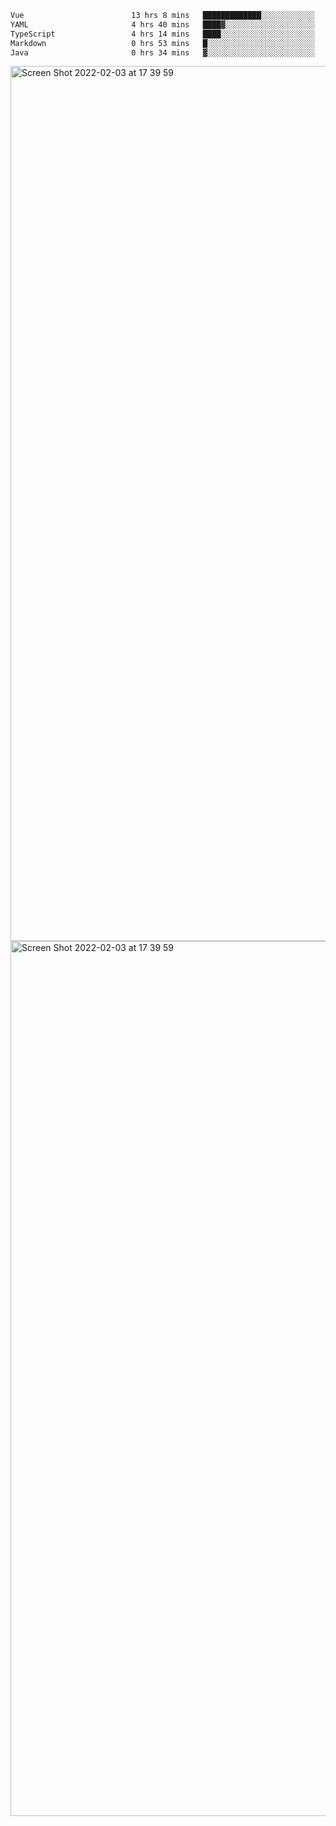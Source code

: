 <!--START_SECTION:waka-->

```txt
Vue                        13 hrs 8 mins   █████████████░░░░░░░░░░░░   51.41 %
YAML                       4 hrs 40 mins   ████▓░░░░░░░░░░░░░░░░░░░░   18.30 %
TypeScript                 4 hrs 14 mins   ████░░░░░░░░░░░░░░░░░░░░░   16.57 %
Markdown                   0 hrs 53 mins   █░░░░░░░░░░░░░░░░░░░░░░░░   03.44 %
Java                       0 hrs 34 mins   ▓░░░░░░░░░░░░░░░░░░░░░░░░   02.21 %
```

<!--END_SECTION:waka-->

<img width="1400" alt="Screen Shot 2022-02-03 at 17 39 59" src="https://user-images.githubusercontent.com/45716542/152387304-f2b60485-53a6-4f4b-a818-5cefb1b0c0ae.png">
<img width="1400" alt="Screen Shot 2022-02-03 at 17 39 59" src="https://user-images.githubusercontent.com/45716542/152387273-ea5cdf21-2a45-44da-8bef-00c1763b1d42.png">
